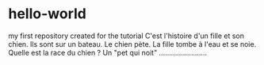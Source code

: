 # hello-world
my first repository created for the tutorial
C'est l'histoire d'un fille et son chien. Ils sont sur un bateau. Le chien pète. La fille tombe à l'eau et se noie. Quelle est la race du chien ?
Un "pet qui noit" ........................
